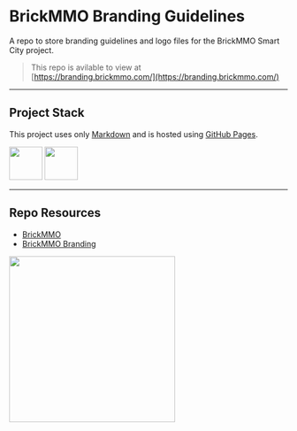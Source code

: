 # BrickMMO Branding Guidelines

A repo to store branding guidelines and logo files for the BrickMMO Smart City project.

> This repo is avilable to view at  
> [https://branding.brickmmo.com/](https://branding.brickmmo.com/)

---

## Project Stack

This project uses only [Markdown](https://www.markdownguide.org/) and is hosted using [GitHub Pages](https://pages.github.com/).

<img src="https://console.codeadam.ca/api/image/github" width="60"> <img src="https://console.codeadam.ca/api/image/markdown" width="60">

---

## Repo Resources

- [BrickMMO](https://www.brickmmo.com/)
- [BrickMMO Branding](https://branding.brickmmo.com/)

<a href="https://brickmmo.com">
<img src="https://cdn.brickmmo.com/images@1.0.0/brickmmo-logo-coloured-horizontal.png" width="300">
</a>
